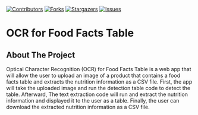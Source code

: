[![Contributors][contributors-shield]][contributors-url]
[![Forks][forks-shield]][forks-url]
[![Stargazers][stars-shield]][stars-url]
[![Issues][issues-shield]][issues-url]


<!-- PROJECT TITLE  -->
<h1 align="left">OCR for Food Facts Table</h1>


<!-- ABOUT THE PROJECT -->
## About The Project
Optical Character Recognition (OCR) for Food Facts Table is a web app that will allow the user to upload an image of a product that contains a food facts table and extracts the nutrition information as a CSV file. First, the app will take the uploaded image and run the detection table code to detect the table. Afterward, The text extraction code will run and extract the nutrition information and displayed it to the user as a table. Finally, the user can download the extracted nutrition information as a CSV file.


<!-- MARKDOWN LINKS -->
[contributors-shield]: https://img.shields.io/github/contributors/Kaalotaibi37/ocr-for-food-facts-table.svg?style=flat-square
[contributors-url]: https://github.com/Kaalotaibi37/ocr-for-food-facts-table/graphs/contributors
[forks-shield]: https://img.shields.io/github/forks/Kaalotaibi37/ocr-for-food-facts-table.svg?style=flat-square
[forks-url]: https://github.com/Kaalotaibi37/ocr-for-food-facts-table/network/members
[stars-shield]: https://img.shields.io/github/stars/Kaalotaibi37/ocr-for-food-facts-table.svg?style=flat-square
[stars-url]: https://github.com/Kaalotaibi37/ocr-for-food-facts-table/stargazers
[issues-shield]: https://img.shields.io/github/issues/Kaalotaibi37/ocr-for-food-facts-table.svg?style=flat-square
[issues-url]: https://github.com/Kaalotaibi37/ocr-for-food-facts-table/issues
